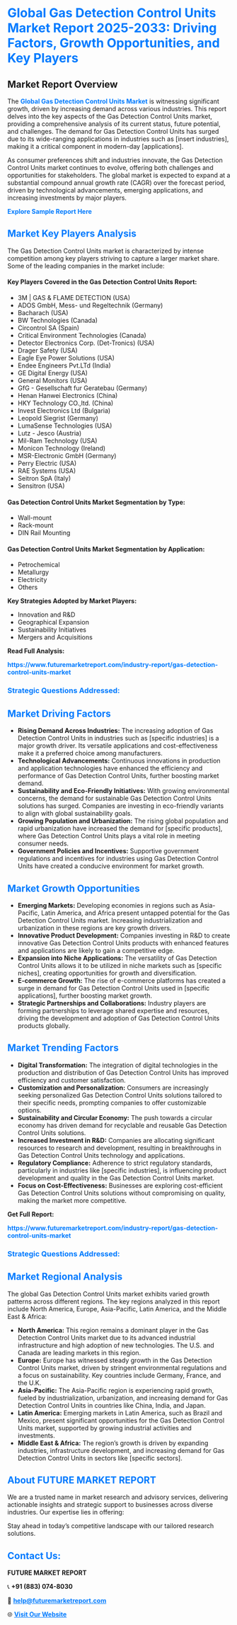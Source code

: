 <h1 style="color: #007BFF;">Global Gas Detection Control Units Market Report 2025-2033: Driving Factors, Growth Opportunities, and Key Players</h1>

<section id="overview">
<h2>Market Report Overview</h2>
<p>The <a href="https://www.futuremarketreport.com/industry-report/gas-detection-control-units-market" style="color: #007BFF; text-decoration: none;"><strong>Global Gas Detection Control Units Market</strong></a> is witnessing significant growth, driven by increasing demand across various industries. This report delves into the key aspects of the Gas Detection Control Units market, providing a comprehensive analysis of its current status, future potential, and challenges. The demand for Gas Detection Control Units has surged due to its wide-ranging applications in industries such as [insert industries], making it a critical component in modern-day [applications].</p>
<p>As consumer preferences shift and industries innovate, the Gas Detection Control Units market continues to evolve, offering both challenges and opportunities for stakeholders. The global market is expected to expand at a substantial compound annual growth rate (CAGR) over the forecast period, driven by technological advancements, emerging applications, and increasing investments by major players.</p>
</section>

<section id="overview">
<p><a href="https://www.futuremarketreport.com/request-sample/reportId=104024" style="color: #007BFF; text-decoration: none;"><strong>Explore Sample Report Here</strong></a></p>
</section>

<section id="key-players">
<h2 style="color: #007BFF;">Market Key Players Analysis</h2>
<p>The Gas Detection Control Units market is characterized by intense competition among key players striving to capture a larger market share. Some of the leading companies in the market include:</p>
<h4>Key Players Covered in the Gas Detection Control Units Report:</h4>
<ul><li>3M | GAS &amp; FLAME DETECTION (USA)</li><li>ADOS GmbH, Mess- und Regeltechnik (Germany)</li><li>Bacharach (USA)</li><li>BW Technologies (Canada)</li><li>Circontrol SA (Spain)</li><li>Critical Environment Technologies (Canada)</li><li>Detector Electronics Corp. (Det-Tronics) (USA)</li><li>Drager Safety (USA)</li><li>Eagle Eye Power Solutions (USA)</li><li>Endee Engineers Pvt.LTd (India)</li><li>GE Digital Energy (USA)</li><li>General Monitors (USA)</li><li>GfG - Gesellschaft fur Geratebau (Germany)</li><li>Henan Hanwei Electronics (China)</li><li>HKY Technology CO.,ltd. (China)</li><li>Invest Electronics Ltd (Bulgaria)</li><li>Leopold Siegrist (Germany)</li><li>LumaSense Technologies (USA)</li><li>Lutz - Jesco (Austria)</li><li>Mil-Ram Technology (USA)</li><li>Monicon Technology (Ireland)</li><li>MSR-Electronic GmbH (Germany)</li><li>Perry Electric (USA)</li><li>RAE Systems (USA)</li><li>Seitron SpA (Italy)</li><li>Sensitron (USA)</li></ul>
<h4>Gas Detection Control Units Market Segmentation by Type:</h4>
<ul><li>Wall-mount</li><li>Rack-mount</li><li>DIN Rail Mounting</li></ul>

<h4>Gas Detection Control Units Market Segmentation by Application:</h4>
<ul><li>Petrochemical</li><li>Metallurgy</li><li>Electricity</li><li>Others</li></ul>
<p><strong>Key Strategies Adopted by Market Players:</strong></p>
<ul>
<li>Innovation and R&D</li>
<li>Geographical Expansion</li>
<li>Sustainability Initiatives</li>
<li>Mergers and Acquisitions</li>
</ul>
</section>

<section>
<p><strong>Read Full Analysis: </strong></p><a href="https://www.futuremarketreport.com/industry-report/gas-detection-control-units-market" style="color: #007BFF; text-decoration: none;"><strong>https://www.futuremarketreport.com/industry-report/gas-detection-control-units-market</strong></a>
<h3 style="color: #007BFF;">Strategic Questions Addressed:</h3>
</section>

<section id="driving-factors">
<h2 style="color: #007BFF;">Market Driving Factors</h2>
<ul>
<li><strong>Rising Demand Across Industries:</strong> The increasing adoption of Gas Detection Control Units in industries such as [specific industries] is a major growth driver. Its versatile applications and cost-effectiveness make it a preferred choice among manufacturers.</li>
<li><strong>Technological Advancements:</strong> Continuous innovations in production and application technologies have enhanced the efficiency and performance of Gas Detection Control Units, further boosting market demand.</li>
<li><strong>Sustainability and Eco-Friendly Initiatives:</strong> With growing environmental concerns, the demand for sustainable Gas Detection Control Units solutions has surged. Companies are investing in eco-friendly variants to align with global sustainability goals.</li>
<li><strong>Growing Population and Urbanization:</strong> The rising global population and rapid urbanization have increased the demand for [specific products], where Gas Detection Control Units plays a vital role in meeting consumer needs.</li>
<li><strong>Government Policies and Incentives:</strong> Supportive government regulations and incentives for industries using Gas Detection Control Units have created a conducive environment for market growth.</li>
</ul>
</section>

<section id="growth-opportunities">
<h2 style="color: #007BFF;">Market Growth Opportunities</h2>
<ul>
<li><strong>Emerging Markets:</strong> Developing economies in regions such as Asia-Pacific, Latin America, and Africa present untapped potential for the Gas Detection Control Units market. Increasing industrialization and urbanization in these regions are key growth drivers.</li>
<li><strong>Innovative Product Development:</strong> Companies investing in R&D to create innovative Gas Detection Control Units products with enhanced features and applications are likely to gain a competitive edge.</li>
<li><strong>Expansion into Niche Applications:</strong> The versatility of Gas Detection Control Units allows it to be utilized in niche markets such as [specific niches], creating opportunities for growth and diversification.</li>
<li><strong>E-commerce Growth:</strong> The rise of e-commerce platforms has created a surge in demand for Gas Detection Control Units used in [specific applications], further boosting market growth.</li>
<li><strong>Strategic Partnerships and Collaborations:</strong> Industry players are forming partnerships to leverage shared expertise and resources, driving the development and adoption of Gas Detection Control Units products globally.</li>
</ul>
</section>

<section id="trending-factors">
<h2 style="color: #007BFF;">Market Trending Factors</h2>
<ul>
<li><strong>Digital Transformation:</strong> The integration of digital technologies in the production and distribution of Gas Detection Control Units has improved efficiency and customer satisfaction.</li>
<li><strong>Customization and Personalization:</strong> Consumers are increasingly seeking personalized Gas Detection Control Units solutions tailored to their specific needs, prompting companies to offer customizable options.</li>
<li><strong>Sustainability and Circular Economy:</strong> The push towards a circular economy has driven demand for recyclable and reusable Gas Detection Control Units solutions.</li>
<li><strong>Increased Investment in R&D:</strong> Companies are allocating significant resources to research and development, resulting in breakthroughs in Gas Detection Control Units technology and applications.</li>
<li><strong>Regulatory Compliance:</strong> Adherence to strict regulatory standards, particularly in industries like [specific industries], is influencing product development and quality in the Gas Detection Control Units market.</li>
<li><strong>Focus on Cost-Effectiveness:</strong> Businesses are exploring cost-efficient Gas Detection Control Units solutions without compromising on quality, making the market more competitive.</li>
</ul>
</section>

<section>
<p><strong>Get Full Report: </strong></p><a href="https://www.futuremarketreport.com/industry-report/gas-detection-control-units-market" style="color: #007BFF; text-decoration: none;"><strong>https://www.futuremarketreport.com/industry-report/gas-detection-control-units-market</strong></a>
<h3 style="color: #007BFF;">Strategic Questions Addressed:</h3>
</section>


<section id="regional-analysis">
<h2 style="color: #007BFF;">Market Regional Analysis</h2>
<p>The global Gas Detection Control Units market exhibits varied growth patterns across different regions. The key regions analyzed in this report include North America, Europe, Asia-Pacific, Latin America, and the Middle East & Africa:</p>
<ul>
<li><strong>North America:</strong> This region remains a dominant player in the Gas Detection Control Units market due to its advanced industrial infrastructure and high adoption of new technologies. The U.S. and Canada are leading markets in this region.</li>
<li><strong>Europe:</strong> Europe has witnessed steady growth in the Gas Detection Control Units market, driven by stringent environmental regulations and a focus on sustainability. Key countries include Germany, France, and the U.K.</li>
<li><strong>Asia-Pacific:</strong> The Asia-Pacific region is experiencing rapid growth, fueled by industrialization, urbanization, and increasing demand for Gas Detection Control Units in countries like China, India, and Japan.</li>
<li><strong>Latin America:</strong> Emerging markets in Latin America, such as Brazil and Mexico, present significant opportunities for the Gas Detection Control Units market, supported by growing industrial activities and investments.</li>
<li><strong>Middle East & Africa:</strong> The region’s growth is driven by expanding industries, infrastructure development, and increasing demand for Gas Detection Control Units in sectors like [specific sectors].</li>
</ul>
</section>

<footer>
<h2 style="color: #007BFF;">About FUTURE MARKET REPORT</h2>
<p>We are a trusted name in market research and advisory services, delivering actionable insights and strategic support to businesses across diverse industries. Our expertise lies in offering:</p>

<p>Stay ahead in today’s competitive landscape with our tailored research solutions.</p>

<h2 style="color: #007BFF;">Contact Us:</h2>
<p><strong>FUTURE MARKET REPORT</strong></p>
<p>📞 <strong>+91 (883) 074-8030</strong></p>
<p>📧 <strong><a href="mailto:help@futuremarketreport.com" style="color: #007BFF;">help@futuremarketreport.com</a></strong></p>
<p>🌐 <strong><a href="https://www.futuremarketreport.com/" style="color: #007BFF;">Visit Our Website</a></strong></p>
</footer>